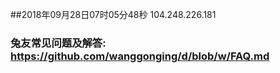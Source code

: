 ##2018年09月28日07时05分48秒 104.248.226.181
### 兔友常见问题及解答: https://github.com/wanggonging/d/blob/w/FAQ.md
